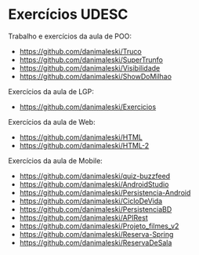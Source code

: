 # Exercícios UDESC

Trabalho e exercícios da aula de POO: 
  - https://github.com/danimaleski/Truco 
  - https://github.com/danimaleski/SuperTrunfo
  - https://github.com/danimaleski/Visibilidade
  - https://github.com/danimaleski/ShowDoMilhao

Exercícios da aula de LGP:
  - https://github.com/danimaleski/Exercicios

Exercícios da aula de Web: 
  - https://github.com/danimaleski/HTML
  - https://github.com/danimaleski/HTML-2


Exercícios da aula de Mobile:
  - https://github.com/danimaleski/quiz-buzzfeed
  - https://github.com/danimaleski/AndroidStudio
  - https://github.com/danimaleski/Persistencia-Android
  - https://github.com/danimaleski/CicloDeVida
  - https://github.com/danimaleski/PersistenciaBD
  - https://github.com/danimaleski/APIRest
  - https://github.com/danimaleski/Projeto_filmes_v2
  - https://github.com/danimaleski/Reserva-Spring
  - https://github.com/danimaleski/ReservaDeSala

